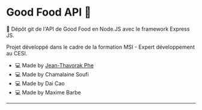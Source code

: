 # Good Food API 🍔

📁 Dépôt git de l'API de Good Food en Node.JS avec le framework Express JS.

Projet développé dans le cadre de la formation MSI - Expert développement au CESI.

- 💻 Made by [Jean-Thavorak Phe](https://jtphe.ddns.net)
- 💻 Made by Chamalaine Soufi
- 💻 Made by Dai Cao
- 💻 Made by Maxime Barbe
****
